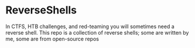 # ReverseShells
 In CTFS, HTB challenges, and red-teaming you will sometimes need a reverse shell. This repo is a collection of reverse shells; some are written by me, some are from open-source repos
